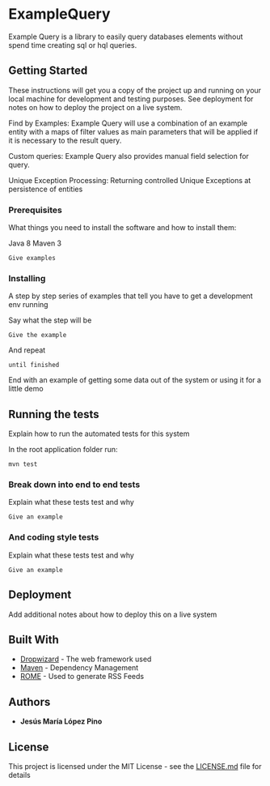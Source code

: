 # ExampleQuery

Example Query is a library to easily query databases elements without spend time creating sql or hql queries. 

## Getting Started

These instructions will get you a copy of the project up and running on your local machine for development and testing purposes. See deployment for notes on how to deploy the project on a live system.

Find by Examples:
	Example Query will use a combination of an example entity with a maps of filter values as main parameters that will be applied if it is necessary to the result query. 
	
Custom queries:
	Example Query also provides manual field selection for query.

Unique Exception Processing:
	Returning controlled Unique Exceptions at persistence of entities
	
### Prerequisites

What things you need to install the software and how to install them:

Java 8
Maven 3


```
Give examples
```

### Installing

A step by step series of examples that tell you have to get a development env running

Say what the step will be

```
Give the example
```

And repeat

```
until finished
```

End with an example of getting some data out of the system or using it for a little demo

## Running the tests

Explain how to run the automated tests for this system

In the root application folder run:

	mvn test


### Break down into end to end tests

Explain what these tests test and why

```
Give an example
```

### And coding style tests

Explain what these tests test and why

```
Give an example
```

## Deployment

Add additional notes about how to deploy this on a live system

## Built With

* [Dropwizard](http://www.dropwizard.io/1.0.2/docs/) - The web framework used
* [Maven](https://maven.apache.org/) - Dependency Management
* [ROME](https://rometools.github.io/rome/) - Used to generate RSS Feeds

## Authors

* **Jesús María López Pino**


## License

This project is licensed under the MIT License - see the [LICENSE.md](LICENSE.md) file for details

